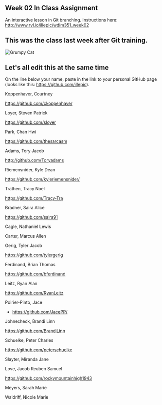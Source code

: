 ## Week 02 In Class Assignment

An interactive lesson in Git branching. Instructions here: http://www.rvl.io/illepic/wdim351_week02

## This was the class last week after Git training.

![Grumpy Cat](https://dl.dropbox.com/u/115284/wdim351/week02/tard.jpg "Tard")

## Let's all edit this at the same time

On the line below your name, paste in the link to your personal GitHub page (looks like this: https://github.com/illepic).

Koppenhaver, Courtney

https://github.com/ckoppenhaver

Loyer, Steven Patrick

https://github.com/sloyer

Park, Chan Hwi

https://github.com/thesarcasm

Adams, Tory Jacob

http://github.com/Toryadams

Riemensnider, Kyle Dean

https://github.com/kyleriemensnider/

Trathen, Tracy Noel

https://github.com/Tracy-Tra

Bradner, Saira Alice

https://github.com/saira91

Cagle, Nathaniel Lewis

Carter, Marcus Allen

Gerig, Tyler Jacob

https://github.com/tylergerig

Ferdinand, Brian Thomas

https://github.com/bferdinand

Leitz, Ryan Alan

https://github.com/RyanLeitz

Poirier-Pinto, Jace

* https://github.com/JacePP/

Johnecheck, Brandi Linn

https://github.com/BrandiLinn

Schuelke, Peter Charles

https://github.com/peterschuelke

Slayter, Miranda Jane

Love, Jacob Reuben Samuel

https://github.com/rockymountainhigh1943

Meyers, Sarah Marie

Waldriff, Nicole Marie
